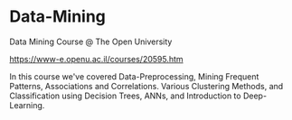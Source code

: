 # Data-Mining
Data Mining Course @ The Open University


https://www-e.openu.ac.il/courses/20595.htm


In this course we've covered Data-Preprocessing, Mining Frequent Patterns, Associations and Correlations. Various Clustering Methods, and 
Classification using Decision Trees, ANNs, and Introduction to Deep-Learning.    